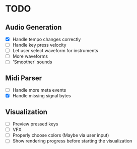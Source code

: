 # TODO
## Audio Generation
- [x] Handle tempo changes correctly
- [ ] Handle key press velocity
- [ ] Let user select waveform for instruments
- [ ] More waveforms
- [ ] 'Smoother' sounds

## Midi Parser
- [ ] Handle more meta events
- [x] Handle missing signal bytes

## Visualization
- [ ] Preview pressed keys
- [ ] VFX
- [ ] Properly choose colors (Maybe via user input)
- [ ] Show rendering progress before starting the visualization